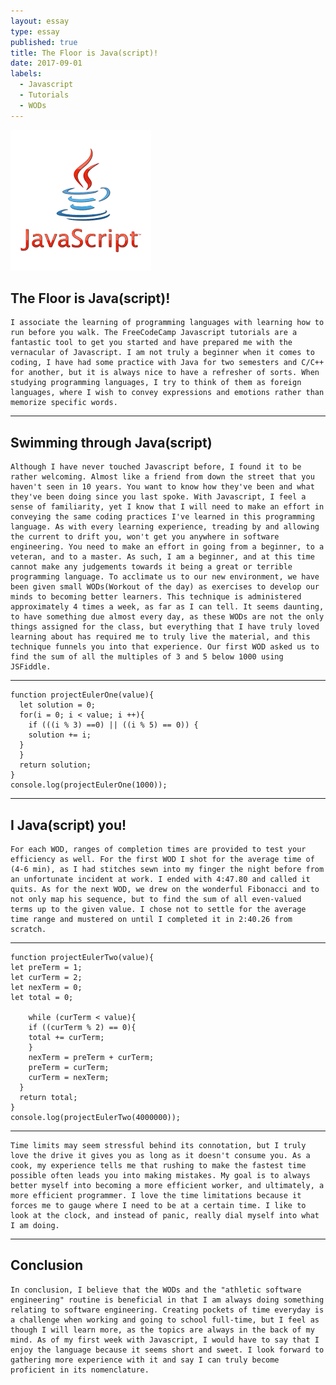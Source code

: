 ```yaml
---
layout: essay
type: essay
published: true
title: The Floor is Java(script)!
date: 2017-09-01
labels:
  - Javascript
  - Tutorials
  - WODs
---
```


<img class="ui medium left floated image" src="../images/javascript.png">

## The Floor is Java(script)!

	I associate the learning of programming languages with learning how to run before you walk. The FreeCodeCamp Javascript tutorials are a fantastic tool to get you started and have prepared me with the vernacular of Javascript. I am not truly a beginner when it comes to coding, I have had some practice with Java for two semesters and C/C++ for another, but it is always nice to have a refresher of sorts. When studying programming languages, I try to think of them as foreign languages, where I wish to convey expressions and emotions rather than memorize specific words.

<hr>

## Swimming through Java(script)

	Although I have never touched Javascript before, I found it to be rather welcoming. Almost like a friend from down the street that you haven't seen in 10 years. You want to know how they've been and what they've been doing since you last spoke. With Javascript, I feel a sense of familiarity, yet I know that I will need to make an effort in conveying the same coding practices I've learned in this programming language. As with every learning experience, treading by and allowing the current to drift you, won't get you anywhere in software engineering. You need to make an effort in going from a beginner, to a veteran, and to a master. As such, I am a beginner, and at this time cannot make any judgements towards it being a great or terrible programming language. To acclimate us to our new environment, we have been given small WODs(Workout of the day) as exercises to develop our minds to becoming better learners. This technique is administered approximately 4 times a week, as far as I can tell. It seems daunting, to have something due almost every day, as these WODs are not the only things assigned for the class, but everything that I have truly loved learning about has required me to truly live the material, and this technique funnels you into that experience. Our first WOD asked us to find the sum of all the multiples of 3 and 5 below 1000 using JSFiddle.   

<hr>

```
function projectEulerOne(value){
  let solution = 0;
  for(i = 0; i < value; i ++){
  	if (((i % 3) ==0) || ((i % 5) == 0)) {
  	solution += i;
  }
  }
  return solution;
}
console.log(projectEulerOne(1000));
```

<hr>

## I Java(script) you!

	For each WOD, ranges of completion times are provided to test your efficiency as well. For the first WOD I shot for the average time of (4-6 min), as I had stitches sewn into my finger the night before from an unfortunate incident at work. I ended with 4:47.80 and called it quits. As for the next WOD, we drew on the wonderful Fibonacci and to not only map his sequence, but to find the sum of all even-valued terms up to the given value. I chose not to settle for the average time range and mustered on until I completed it in 2:40.26 from scratch.  

<hr>

```
function projectEulerTwo(value){
let preTerm = 1;
let curTerm = 2;
let nexTerm = 0;
let total = 0;

	while (curTerm < value){
  	if ((curTerm % 2) == 0){
    total += curTerm;
    }
    nexTerm = preTerm + curTerm;
    preTerm = curTerm;
    curTerm = nexTerm;
  }
  return total;
}
console.log(projectEulerTwo(4000000));
```

<hr>

	Time limits may seem stressful behind its connotation, but I truly love the drive it gives you as long as it doesn't consume you. As a cook, my experience tells me that rushing to make the fastest time possible often leads you into making mistakes. My goal is to always better myself into becoming a more efficient worker, and ultimately, a more efficient programmer. I love the time limitations because it forces me to gauge where I need to be at a certain time. I like to look at the clock, and instead of panic, really dial myself into what I am doing.
	
<hr>
	
## Conclusion

	In conclusion, I believe that the WODs and the "athletic software engineering" routine is beneficial in that I am always doing something relating to software engineering. Creating pockets of time everyday is a challenge when working and going to school full-time, but I feel as though I will learn more, as the topics are always in the back of my mind. As of my first week with Javascript, I would have to say that I enjoy the language because it seems short and sweet. I look forward to gathering more experience with it and say I can truly become proficient in its nomenclature. 
